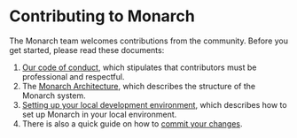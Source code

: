 # Contributing to Monarch

The Monarch team welcomes contributions from the community. Before you get started,
please read these documents:

1. [Our code of conduct](CODE_OF_CONDUCT.md), which stipulates that contributors must be professional and respectful.
2. The [Monarch Architecture](), which describes the structure of the Monarch system.
3. [Setting up your local development environment](), which describes how to set up Monarch in your local environment.
4. There is also a quick guide on how to [commit your changes]().
